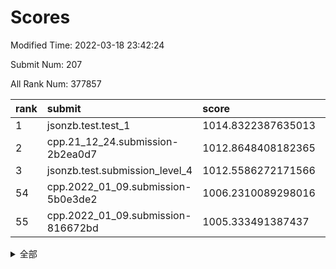 # Scores

Modified Time: 2022-03-18 23:42:24

Submit Num: 207

All Rank Num: 377857

| rank |               submit               |       score        |       sigma        | pk_num |
| :--- | :--------------------------------- | :----------------- | :----------------- | :----- |
| 1    | jsonzb.test.test_1                 | 1014.8322387635013 | 0.8485016074015198 | 7301   |
| 2    | cpp.21_12_24.submission-2b2ea0d7   | 1012.8648408182365 | 0.7954778206736532 | 7304   |
| 3    | jsonzb.test.submission_level_4     | 1012.5586272171566 | 0.7823767503845829 | 7306   |
| 54   | cpp.2022_01_09.submission-5b0e3de2 | 1006.2310089298016 | 0.7183827438784214 | 7295   |
| 55   | cpp.2022_01_09.submission-816672bd | 1005.333491387437  | 0.7287243511461807 | 7300   |


<details>
<summary>全部</summary>

| rank |                 submit                 |       score        |       sigma        | pk_num |
| :--- | :------------------------------------- | :----------------- | :----------------- | :----- |
| 1    | jsonzb.test.test_1                     | 1014.8322387635013 | 0.8485016074015198 | 7301   |
| 2    | cpp.21_12_24.submission-2b2ea0d7       | 1012.8648408182365 | 0.7954778206736532 | 7304   |
| 3    | jsonzb.test.submission_level_4         | 1012.5586272171566 | 0.7823767503845829 | 7306   |
| 4    | gobigger.level_3.submission_level_3_36 | 1011.9615022021203 | 0.7881267809196779 | 7301   |
| 5    | gobigger.level_3.submission_level_3_24 | 1011.7987207792323 | 0.749705537274376  | 7306   |
| 6    | gobigger.level_3.submission_level_3_14 | 1011.4652230770834 | 0.7702623161748948 | 7300   |
| 7    | gobigger.level_3.submission_level_3_33 | 1011.0230264220374 | 0.7573517691724447 | 7305   |
| 8    | gobigger.level_3.submission_level_3_18 | 1011.0071144076312 | 0.7449956120300898 | 7300   |
| 9    | gobigger.level_3.submission_level_3_16 | 1010.6945899087889 | 0.7690767800238861 | 7303   |
| 10   | gobigger.level_3.submission_level_3_38 | 1010.6904377512893 | 0.7509112265608047 | 7294   |
| 11   | gobigger.level_3.submission_level_3_37 | 1010.6889675976369 | 0.760710253809713  | 7298   |
| 12   | gobigger.level_3.submission_level_3_7  | 1010.6809982750692 | 0.7683762121257869 | 7305   |
| 13   | gobigger.level_3.submission_level_3_11 | 1010.6032524835496 | 0.7699240497100132 | 7298   |
| 14   | gobigger.level_3.submission_level_3_25 | 1010.5870683294986 | 0.7798916729480775 | 7303   |
| 15   | gobigger.level_3.submission_level_3_21 | 1010.4663303858837 | 0.7575267552053384 | 7309   |
| 16   | gobigger.level_3.submission_level_3_46 | 1010.4384181813783 | 0.7743982087568759 | 7300   |
| 17   | gobigger.level_3.submission_level_3_3  | 1010.4223163816437 | 0.7653195505915016 | 7301   |
| 18   | gobigger.level_3.submission_level_3_47 | 1010.4154629425012 | 0.7515233975556999 | 7298   |
| 19   | gobigger.level_3.submission_level_3_43 | 1010.3782351902931 | 0.7738998351092802 | 7300   |
| 20   | gobigger.level_3.submission_level_3_44 | 1010.3641020015002 | 0.7838240122172806 | 7303   |
| 21   | gobigger.level_3.submission_level_3_42 | 1010.3229964202771 | 0.7723204872243721 | 7303   |
| 22   | gobigger.level_3.submission_level_3_0  | 1010.2417327312855 | 0.7323465940280007 | 7306   |
| 23   | gobigger.level_3.submission_level_3_28 | 1010.2260548790186 | 0.7768964878467177 | 7298   |
| 24   | gobigger.level_3.submission_level_3_6  | 1010.1988627570598 | 0.7560819005646815 | 7302   |
| 25   | gobigger.level_3.submission_level_3_17 | 1010.1618522093448 | 0.7558418179104704 | 7296   |
| 26   | gobigger.level_3.submission_level_3_26 | 1010.0610649637648 | 0.7652818929819102 | 7302   |
| 27   | gobigger.level_3.submission_level_3_40 | 1010.0363176791077 | 0.7678130541137761 | 7306   |
| 28   | gobigger.level_3.submission_level_3_13 | 1009.9820939634585 | 0.7546622332414731 | 7304   |
| 29   | gobigger.level_3.submission_level_3_22 | 1009.9766633746261 | 0.7575981076654953 | 7302   |
| 30   | gobigger.level_3.submission_level_3_10 | 1009.9614066509423 | 0.7686165775931735 | 7303   |
| 31   | gobigger.level_3.submission_level_3_9  | 1009.9506302594788 | 0.7699798479289384 | 7294   |
| 32   | gobigger.level_3.submission_level_3_49 | 1009.947329964776  | 0.7523973875312621 | 7302   |
| 33   | gobigger.level_3.submission_level_3_35 | 1009.909925013649  | 0.7428053890932876 | 7306   |
| 34   | gobigger.level_3.submission_level_3_5  | 1009.8973054742886 | 0.7587021392109078 | 7301   |
| 35   | gobigger.level_3.submission_level_3_27 | 1009.8291425164987 | 0.7470616190986727 | 7303   |
| 36   | gobigger.level_3.submission_level_3_20 | 1009.8151114694026 | 0.7636229798234856 | 7304   |
| 37   | gobigger.level_3.submission_level_3_32 | 1009.6872202130286 | 0.74566395405579   | 7303   |
| 38   | gobigger.level_3.submission_level_3_8  | 1009.6486734565254 | 0.74523443707189   | 7303   |
| 39   | gobigger.level_3.submission_level_3_39 | 1009.5685545561013 | 0.7691356351854334 | 7305   |
| 40   | gobigger.level_3.submission_level_3_45 | 1009.4938452884401 | 0.7496096010066073 | 7300   |
| 41   | gobigger.level_3.submission_level_3_2  | 1009.4905244580349 | 0.7536627499186582 | 7302   |
| 42   | gobigger.level_3.submission_level_3_41 | 1009.4430617565151 | 0.7376477773953499 | 7299   |
| 43   | gobigger.level_3.submission_level_3_29 | 1009.3971618910672 | 0.76316975250049   | 7304   |
| 44   | gobigger.level_3.submission_level_3_34 | 1009.3685162149305 | 0.7553598545151492 | 7303   |
| 45   | gobigger.level_3.submission_level_3_4  | 1009.3113201301137 | 0.769512400847808  | 7298   |
| 46   | gobigger.level_3.submission_level_3_12 | 1009.2864292038223 | 0.7501527329773956 | 7303   |
| 47   | gobigger.level_3.submission_level_3_15 | 1009.2518839884541 | 0.7479939930018384 | 7302   |
| 48   | gobigger.level_3.submission_level_3_31 | 1009.1767646036526 | 0.7472055144847698 | 7298   |
| 49   | gobigger.level_3.submission_level_3_30 | 1009.1555692414661 | 0.7402411103043891 | 7298   |
| 50   | gobigger.level_3.submission_level_3_19 | 1009.0694552714721 | 0.7472459562441792 | 7300   |
| 51   | gobigger.level_3.submission_level_3_23 | 1008.8251852100709 | 0.7472735275288356 | 7298   |
| 52   | gobigger.level_3.submission_level_3_1  | 1008.6256140968791 | 0.7527239438804669 | 7300   |
| 53   | gobigger.level_3.submission_level_3_48 | 1008.5096917420233 | 0.7486077074092526 | 7299   |
| 54   | cpp.2022_01_09.submission-5b0e3de2     | 1006.2310089298016 | 0.7183827438784214 | 7295   |
| 55   | cpp.2022_01_09.submission-816672bd     | 1005.333491387437  | 0.7287243511461807 | 7300   |
| 56   | gobigger.level_1.submission_level_1_37 | 1004.9236861040611 | 0.7214664486224921 | 7300   |
| 57   | gobigger.level_1.submission_level_1_2  | 1004.9058124876477 | 0.7148540405459688 | 7300   |
| 58   | gobigger.level_1.submission_level_1_32 | 1004.6656989772722 | 0.7361196083476379 | 7302   |
| 59   | gobigger.level_1.submission_level_1_48 | 1004.61693835896   | 0.709728342606941  | 7301   |
| 60   | gobigger.level_1.submission_level_1_45 | 1004.3113525186865 | 0.7248102822277321 | 7306   |
| 61   | gobigger.level_1.submission_level_1_49 | 1004.2228768686788 | 0.7134031408631071 | 7301   |
| 62   | gobigger.level_1.submission_level_1_30 | 1004.1589485387512 | 0.7175659942905073 | 7300   |
| 63   | gobigger.level_1.submission_level_1_18 | 1004.1379456268083 | 0.7287567964337667 | 7303   |
| 64   | gobigger.level_1.submission_level_1_20 | 1004.0833486158815 | 0.7408036640248028 | 7300   |
| 65   | gobigger.level_1.submission_level_1_5  | 1004.0399035160776 | 0.7299350385682969 | 7299   |
| 66   | gobigger.level_1.submission_level_1_15 | 1003.9772394434447 | 0.7005936746472331 | 7304   |
| 67   | gobigger.level_1.submission_level_1_36 | 1003.9748916151648 | 0.7225162417449017 | 7305   |
| 68   | gobigger.level_1.submission_level_1_28 | 1003.9060510713604 | 0.7285317354309339 | 7303   |
| 69   | gobigger.level_1.submission_level_1_43 | 1003.8327190063571 | 0.7199534510546816 | 7302   |
| 70   | gobigger.level_1.submission_level_1_26 | 1003.802560214732  | 0.717234117544047  | 7300   |
| 71   | gobigger.level_1.submission_level_1_19 | 1003.7310441764437 | 0.7224102510328496 | 7297   |
| 72   | gobigger.level_1.submission_level_1_9  | 1003.6853146370363 | 0.7076380753170406 | 7305   |
| 73   | gobigger.level_1.submission_level_1_44 | 1003.6185939431992 | 0.7271235464728987 | 7301   |
| 74   | gobigger.level_1.submission_level_1_46 | 1003.4383827936713 | 0.7243255457981606 | 7298   |
| 75   | gobigger.level_1.submission_level_1_17 | 1003.4369991280473 | 0.7136539582296991 | 7299   |
| 76   | gobigger.level_1.submission_level_1_11 | 1003.3173285318026 | 0.7119433780588628 | 7304   |
| 77   | gobigger.level_1.submission_level_1_34 | 1003.3103973928293 | 0.7224385403642035 | 7301   |
| 78   | gobigger.level_1.submission_level_1_16 | 1003.2973685875529 | 0.7268171970855533 | 7304   |
| 79   | gobigger.level_1.submission_level_1_1  | 1003.2836951907026 | 0.7256159294197124 | 7300   |
| 80   | gobigger.level_1.submission_level_1_27 | 1003.26367496374   | 0.7124743368097545 | 7300   |
| 81   | gobigger.level_1.submission_level_1_24 | 1003.2489699784079 | 0.7172016981015035 | 7304   |
| 82   | gobigger.level_1.submission_level_1_21 | 1003.2451888807059 | 0.7129955971382803 | 7300   |
| 83   | gobigger.level_1.submission_level_1_33 | 1003.2163003708416 | 0.7151726037869152 | 7303   |
| 84   | gobigger.level_1.submission_level_1_39 | 1003.1924218378055 | 0.7245102921183527 | 7299   |
| 85   | gobigger.level_1.submission_level_1_40 | 1003.178272412618  | 0.7058020140626036 | 7293   |
| 86   | gobigger.level_1.submission_level_1_14 | 1003.1194622344204 | 0.7151516221153882 | 7304   |
| 87   | gobigger.level_1.submission_level_1_38 | 1003.0830776345301 | 0.7224187011663362 | 7302   |
| 88   | gobigger.level_1.submission_level_1_10 | 1003.0549932402412 | 0.7199205131530684 | 7302   |
| 89   | gobigger.level_1.submission_level_1_31 | 1003.029591851243  | 0.718102815084638  | 7299   |
| 90   | gobigger.level_1.submission_level_1_25 | 1003.003791355039  | 0.7360995852563905 | 7299   |
| 91   | gobigger.level_1.submission_level_1_6  | 1002.9939042764622 | 0.7154227258257658 | 7304   |
| 92   | gobigger.level_1.submission_level_1_13 | 1002.9841960200937 | 0.718878198937774  | 7304   |
| 93   | gobigger.level_1.submission_level_1_22 | 1002.9671655145357 | 0.7181721154643506 | 7302   |
| 94   | gobigger.level_1.submission_level_1_35 | 1002.9044960764177 | 0.7156386649451223 | 7302   |
| 95   | gobigger.level_1.submission_level_1_0  | 1002.8984750133274 | 0.7127439507352008 | 7302   |
| 96   | gobigger.level_1.submission_level_1_23 | 1002.853630387331  | 0.7193127004287508 | 7301   |
| 97   | gobigger.level_1.submission_level_1_7  | 1002.8371194823883 | 0.7110183562342677 | 7300   |
| 98   | gobigger.level_1.submission_level_1_41 | 1002.8353097108673 | 0.7184641032461061 | 7304   |
| 99   | gobigger.level_1.submission_level_1_42 | 1002.754179893929  | 0.7041119688215043 | 7300   |
| 100  | gobigger.level_1.submission_level_1_47 | 1002.720988265195  | 0.7150154793587373 | 7303   |
| 101  | gobigger.level_1.submission_level_1_8  | 1002.6485266926661 | 0.7170308600082449 | 7297   |
| 102  | gobigger.level_1.submission_level_1_12 | 1002.6171425950757 | 0.7122867915664303 | 7302   |
| 103  | gobigger.level_1.submission_level_1_29 | 1002.3583925009867 | 0.7127584713226739 | 7300   |
| 104  | gobigger.level_1.submission_level_1_3  | 1002.3388968624603 | 0.7188055822028238 | 7303   |
| 105  | gobigger.level_1.submission_level_1_4  | 1001.4698626896906 | 0.7114867881663345 | 7308   |
| 106  | gobigger.random.submission_random_42   | 997.9283699773796  | 0.7136022848570268 | 7301   |
| 107  | gobigger.random.submission_random_31   | 997.0996262656914  | 0.7145094891430793 | 7304   |
| 108  | gobigger.random.submission_random_30   | 997.0774097031009  | 0.7096260726184278 | 7298   |
| 109  | gobigger.random.submission_random_11   | 997.0610909555269  | 0.7080592033314778 | 7297   |
| 110  | gobigger.random.submission_random_5    | 997.0408647766463  | 0.6964152905371322 | 7304   |
| 111  | gobigger.random.submission_random_18   | 997.0263917448124  | 0.714460901879487  | 7304   |
| 112  | gobigger.random.submission_random_49   | 996.9617163774604  | 0.702373828163326  | 7300   |
| 113  | gobigger.random.submission_random_44   | 996.4660982274803  | 0.7153266387473518 | 7301   |
| 114  | gobigger.random.submission_random_36   | 996.4562139624159  | 0.7111101574230013 | 7300   |
| 115  | gobigger.random.submission_random_7    | 996.4437190428526  | 0.7065343231886192 | 7299   |
| 116  | gobigger.random.submission_random_27   | 996.394825060366   | 0.7217278038309868 | 7308   |
| 117  | gobigger.random.submission_random_45   | 996.3055238922583  | 0.7074650911611097 | 7303   |
| 118  | gobigger.random.submission_random_6    | 996.2965165277284  | 0.7249963436845617 | 7302   |
| 119  | gobigger.random.submission_random_0    | 996.2961900100177  | 0.7091687395703437 | 7291   |
| 120  | gobigger.random.submission_random_34   | 996.2777031434927  | 0.7246544486078179 | 7297   |
| 121  | gobigger.random.submission_random_39   | 996.2292268256194  | 0.6987261724568508 | 7301   |
| 122  | gobigger.random.submission_random_25   | 996.2171773068752  | 0.7250857191417447 | 7303   |
| 123  | gobigger.random.submission_random_2    | 996.1482449406584  | 0.7145009429715101 | 7303   |
| 124  | gobigger.random.submission_random_12   | 996.124160996208   | 0.7069717919651699 | 7300   |
| 125  | gobigger.random.submission_random_47   | 996.0595613215617  | 0.7086372081457352 | 7296   |
| 126  | gobigger.random.submission_random_32   | 995.9867622723431  | 0.7171236760690168 | 7300   |
| 127  | gobigger.random.submission_random_23   | 995.9810992018048  | 0.7135303994286568 | 7307   |
| 128  | gobigger.random.submission_random_4    | 995.953412884026   | 0.7313630420620713 | 7303   |
| 129  | gobigger.random.submission_random_40   | 995.926069171302   | 0.6971927659202812 | 7297   |
| 130  | gobigger.random.submission_random_35   | 995.9214002115071  | 0.7180418686767807 | 7302   |
| 131  | gobigger.random.submission_random_15   | 995.9027827014484  | 0.7171646131657928 | 7303   |
| 132  | gobigger.random.submission_random_14   | 995.874490144314   | 0.7115451221337675 | 7303   |
| 133  | gobigger.random.submission_random_26   | 995.8443164895829  | 0.7183255004655221 | 7305   |
| 134  | gobigger.random.submission_random_9    | 995.7443133852928  | 0.7044148039423873 | 7302   |
| 135  | gobigger.random.submission_random_17   | 995.7401782719925  | 0.7106476586639567 | 7303   |
| 136  | gobigger.random.submission_random_37   | 995.6619853182555  | 0.7087246610816442 | 7300   |
| 137  | gobigger.random.submission_random_48   | 995.606338529717   | 0.7059476682459739 | 7301   |
| 138  | gobigger.random.submission_random_3    | 995.5880864009135  | 0.7094751830954542 | 7303   |
| 139  | gobigger.random.submission_random_20   | 995.5840753781727  | 0.7150682364174975 | 7300   |
| 140  | gobigger.random.submission_random_33   | 995.5582814513599  | 0.7122957102203219 | 7302   |
| 141  | gobigger.random.submission_random_16   | 995.472652651625   | 0.7251486483561628 | 7303   |
| 142  | gobigger.random.submission_random_13   | 995.452558657206   | 0.6996007857187331 | 7303   |
| 143  | gobigger.random.submission_random_28   | 995.433881168981   | 0.7087156517413404 | 7302   |
| 144  | gobigger.random.submission_random_24   | 995.4275512255994  | 0.7210876304042625 | 7299   |
| 145  | gobigger.random.submission_random_29   | 995.3590620604552  | 0.7207864701681652 | 7306   |
| 146  | gobigger.random.submission_random_19   | 995.354887877475   | 0.729855573578323  | 7302   |
| 147  | gobigger.random.submission_random_38   | 995.311212004652   | 0.7109852528104778 | 7303   |
| 148  | gobigger.random.submission_random_1    | 995.2773375496347  | 0.7025036107356527 | 7300   |
| 149  | gobigger.random.submission_random_46   | 995.2412576263997  | 0.71988517578652   | 7304   |
| 150  | gobigger.random.submission_random_10   | 995.1940440819973  | 0.7175127645158397 | 7301   |
| 151  | gobigger.random.submission_random_8    | 995.1791645339274  | 0.7122914128404654 | 7306   |
| 152  | gobigger.random.submission_random_41   | 995.171713594657   | 0.7077478338357136 | 7305   |
| 153  | gobigger.random.submission_random_43   | 995.0828700852614  | 0.7074595675355795 | 7298   |
| 154  | gobigger.random.submission_random_21   | 995.0212460488399  | 0.7118340392440973 | 7302   |
| 155  | gobigger.random.submission_random_22   | 994.7793584042533  | 0.717234529477284  | 7306   |
| 156  | gobigger.level_2.submission_level_2_43 | 993.4266438234137  | 0.732494403088665  | 7303   |
| 157  | gobigger.level_2.submission_level_2_39 | 993.218881885037   | 0.7386353533430334 | 7301   |
| 158  | gobigger.level_2.submission_level_2_13 | 993.0154598314124  | 0.7345980399930063 | 7299   |
| 159  | gobigger.level_2.submission_level_2_10 | 993.0120457728865  | 0.745588531297     | 7301   |
| 160  | gobigger.level_2.submission_level_2_14 | 992.971747954856   | 0.7407664399979941 | 7298   |
| 161  | gobigger.level_2.submission_level_2_37 | 992.8918264552641  | 0.7433571249201713 | 7302   |
| 162  | gobigger.level_2.submission_level_2_46 | 992.7389688036894  | 0.7346465773849271 | 7307   |
| 163  | gobigger.level_2.submission_level_2_36 | 992.632434753149   | 0.7453243152198277 | 7304   |
| 164  | gobigger.level_2.submission_level_2_42 | 992.6250045587747  | 0.7362402578314943 | 7298   |
| 165  | gobigger.level_2.submission_level_2_17 | 992.6232131136728  | 0.7560109046237448 | 7301   |
| 166  | gobigger.level_2.submission_level_2_49 | 992.5976309083901  | 0.7350038479443338 | 7302   |
| 167  | gobigger.level_2.submission_level_2_47 | 992.569504376509   | 0.7335073061654895 | 7298   |
| 168  | gobigger.level_2.submission_level_2_26 | 992.393267781554   | 0.7568616412345793 | 7300   |
| 169  | gobigger.level_2.submission_level_2_7  | 992.3186830469897  | 0.7424670921248724 | 7302   |
| 170  | gobigger.level_2.submission_level_2_9  | 992.2707739503329  | 0.738373984033651  | 7304   |
| 171  | gobigger.level_2.submission_level_2_11 | 992.2040740985808  | 0.7426326681420111 | 7303   |
| 172  | gobigger.level_2.submission_level_2_18 | 992.1965941996679  | 0.7629479977829549 | 7299   |
| 173  | gobigger.level_2.submission_level_2_24 | 992.1893914992798  | 0.7449526855205473 | 7295   |
| 174  | gobigger.level_2.submission_level_2_16 | 992.1871750808926  | 0.7468379603252923 | 7306   |
| 175  | gobigger.level_2.submission_level_2_0  | 992.1025936096561  | 0.738550436383838  | 7300   |
| 176  | gobigger.level_2.submission_level_2_29 | 992.0992523746315  | 0.7385254790575024 | 7305   |
| 177  | gobigger.level_2.submission_level_2_15 | 992.0602649405384  | 0.7684007733007752 | 7304   |
| 178  | gobigger.level_2.submission_level_2_35 | 991.9691631462836  | 0.750319505571357  | 7299   |
| 179  | gobigger.level_2.submission_level_2_44 | 991.9673409994759  | 0.7641039249535251 | 7293   |
| 180  | gobigger.level_2.submission_level_2_1  | 991.9640359060547  | 0.7361575705613317 | 7302   |
| 181  | gobigger.level_2.submission_level_2_3  | 991.8489959830933  | 0.7318541389612071 | 7301   |
| 182  | gobigger.level_2.submission_level_2_28 | 991.8212484156062  | 0.7683098930195946 | 7303   |
| 183  | gobigger.level_2.submission_level_2_34 | 991.8134484498634  | 0.747177732140532  | 7301   |
| 184  | gobigger.level_2.submission_level_2_22 | 991.8083353104229  | 0.7455606323581898 | 7309   |
| 185  | gobigger.level_2.submission_level_2_25 | 991.8079678849729  | 0.7436767622923478 | 7301   |
| 186  | gobigger.level_2.submission_level_2_6  | 991.7639021804033  | 0.7703314736265119 | 7306   |
| 187  | gobigger.level_2.submission_level_2_48 | 991.7268194135379  | 0.7566340168310877 | 7301   |
| 188  | gobigger.level_2.submission_level_2_21 | 991.7013480364604  | 0.7488471161697592 | 7299   |
| 189  | gobigger.level_2.submission_level_2_12 | 991.6931945173815  | 0.7738055133450916 | 7306   |
| 190  | gobigger.level_2.submission_level_2_41 | 991.6931743683806  | 0.739499992852072  | 7300   |
| 191  | gobigger.level_2.submission_level_2_19 | 991.6535321097847  | 0.7455186506965829 | 7300   |
| 192  | gobigger.level_2.submission_level_2_38 | 991.6527499425247  | 0.7539565101001984 | 7306   |
| 193  | gobigger.level_2.submission_level_2_33 | 991.5804395148456  | 0.7426359607901071 | 7306   |
| 194  | gobigger.level_2.submission_level_2_45 | 991.5408406141536  | 0.7347679412334875 | 7305   |
| 195  | gobigger.level_2.submission_level_2_30 | 991.4423896993263  | 0.7542577509306131 | 7300   |
| 196  | gobigger.level_2.submission_level_2_2  | 991.1313722122073  | 0.7422312283909436 | 7307   |
| 197  | gobigger.level_2.submission_level_2_27 | 991.0636164853072  | 0.7490088999936151 | 7306   |
| 198  | gobigger.level_2.submission_level_2_40 | 991.0261136197523  | 0.7776756021074848 | 7301   |
| 199  | gobigger.level_2.submission_level_2_4  | 991.0055279367134  | 0.7565442296362521 | 7303   |
| 200  | gobigger.level_2.submission_level_2_5  | 990.9717367545439  | 0.7500492723496924 | 7300   |
| 201  | gobigger.level_2.submission_level_2_32 | 990.9553658156732  | 0.7600328084670571 | 7301   |
| 202  | gobigger.level_2.submission_level_2_20 | 990.8358392963047  | 0.7577036771136639 | 7304   |
| 203  | gobigger.level_2.submission_level_2_23 | 990.7782472642244  | 0.749132319605182  | 7299   |
| 204  | gobigger.level_2.submission_level_2_8  | 990.7103841246059  | 0.7597479267306896 | 7301   |
| 205  | gobigger.level_2.submission_level_2_31 | 990.6840175973258  | 0.7516345185763307 | 7303   |
| 206  | gobigger.none.submission_none_0        | 975.9095734368915  | 1.420956928071125  | 7298   |
| 207  | gobigger.none.submission_none_1        | 974.9070859946446  | 1.5395693582949748 | 7306   |

</details>